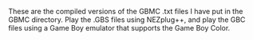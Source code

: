 These are the compiled versions of the GBMC .txt files I have put in the GBMC directory. Play the .GBS files using NEZplug++, and play the GBC files using a Game Boy emulator that supports the Game Boy Color.
